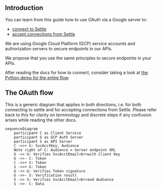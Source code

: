 ## Introduction

You can learn from this guide how to use OAuth via a Google server to:

- [connect to Settle](Connecting_to_Settle.md)
- [accept connections from Settle](Accepting_connections_from_Settle.md)

We are using Google Cloud Platform (GCP) service accounts and
authorization servers to secure endpoints in our APIs.

We propose that you use the same principles to secure endpoints in your APIs.

After reading the docs for how to connect, consider taking a look at
[the Python demo for the entire flow](python_demo.md).

## The OAuth flow

This is a generic diagram that applies in both directions, i.e. for both
connecting to settle and for accepting connections from Settle.
Please refer back to this for clarity on terminology and discrete steps
if any confusion arises while reading the other docs.

```mermaid
sequenceDiagram
    participant C as Client Service
    participant G as GCP Auth Server
    participant S as API Server
    C ->>+ G: SvcAcctKey, Audience
    Note right of C: Audience = Server endpoint URL
    G ->> G: Verifies SvcAcctEmail<br>with Client Key
    G ->>- C: Token
    C ->>+ S: Token
    S ->>+ G: Token
    G ->> G: Verifies Token signature
    G ->>- S: Verification result
    S ->> S: Verifies SvcAcctEmail<br>and Audience
    S ->>- C: Data
```
